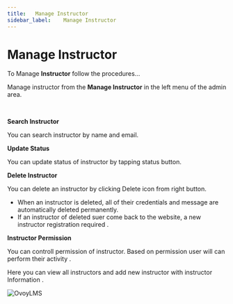 ```yaml
---
title:   Manage Instructor
sidebar_label:    Manage Instructor
---
```



# Manage Instructor
To Manage **Instructor** follow the procedures…


 Manage instructor from the **Manage Instructor** in the left menu of the admin area.

&nbsp;

**Search Instructor**

 You can search instructor by name and email.


**Update Status**

 You can update status of instructor by tapping status button.


**Delete Instructor**

You can delete an instructor by clicking Delete icon from right button. 
- When an instructor is deleted, all of their credentials and message are automatically deleted permanently.
- If an instructor of deleted suer come back to the website, a new instructor registration required .


**Instructor Permission**

You can controll permission of instructor. Based on permission user will can perform their activity . 




 Here you can view all instructors and add new instructor with instructor Information .


![OvoyLMS](/assets/ovoy/instructor_list.png)


